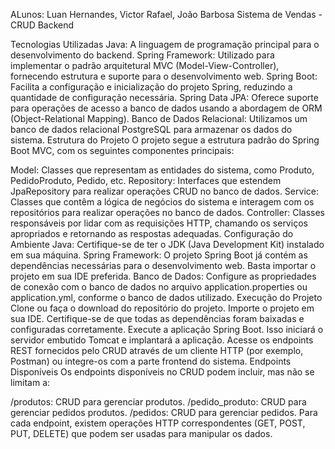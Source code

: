 ALunos: Luan Hernandes, Victor Rafael, João Barbosa
Sistema de Vendas - CRUD Backend

Tecnologias Utilizadas
Java: A linguagem de programação principal para o desenvolvimento do backend.
Spring Framework: Utilizado para implementar o padrão arquitetural MVC (Model-View-Controller), fornecendo estrutura e suporte para o desenvolvimento web.
Spring Boot: Facilita a configuração e inicialização do projeto Spring, reduzindo a quantidade de configuração necessária.
Spring Data JPA: Oferece suporte para operações de acesso a banco de dados usando a abordagem de ORM (Object-Relational Mapping).
Banco de Dados Relacional: Utilizamos um banco de dados relacional PostgreSQL para armazenar os dados do sistema.
Estrutura do Projeto
O projeto segue a estrutura padrão do Spring Boot MVC, com os seguintes componentes principais:

Model: Classes que representam as entidades do sistema, como Produto, PedidoProduto, Pedido, etc.
Repository: Interfaces que estendem JpaRepository para realizar operações CRUD no banco de dados.
Service: Classes que contêm a lógica de negócios do sistema e interagem com os repositórios para realizar operações no banco de dados.
Controller: Classes responsáveis por lidar com as requisições HTTP, chamando os serviços apropriados e retornando as respostas adequadas.
Configuração do Ambiente
Java: Certifique-se de ter o JDK (Java Development Kit) instalado em sua máquina.
Spring Framework: O projeto Spring Boot já contém as dependências necessárias para o desenvolvimento web. Basta importar o projeto em sua IDE preferida.
Banco de Dados: Configure as propriedades de conexão com o banco de dados no arquivo application.properties ou application.yml, conforme o banco de dados utilizado.
Execução do Projeto
Clone ou faça o download do repositório do projeto.
Importe o projeto em sua IDE.
Certifique-se de que todas as dependências foram baixadas e configuradas corretamente.
Execute a aplicação Spring Boot. Isso iniciará o servidor embutido Tomcat e implantará a aplicação.
Acesse os endpoints REST fornecidos pelo CRUD através de um cliente HTTP (por exemplo, Postman) ou integre-os com a parte frontend do sistema.
Endpoints Disponíveis
Os endpoints disponíveis no CRUD podem incluir, mas não se limitam a:

/produtos: CRUD para gerenciar produtos.
/pedido_produto: CRUD para gerenciar pedidos produtos.
/pedidos: CRUD para gerenciar pedidos.
Para cada endpoint, existem operações HTTP correspondentes (GET, POST, PUT, DELETE) que podem ser usadas para manipular os dados.
